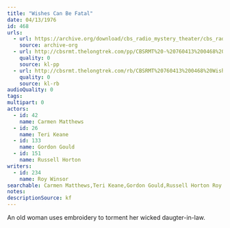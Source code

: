 ```yaml
---
title: "Wishes Can Be Fatal"
date: 04/13/1976
id: 468
urls: 
  - url: https://archive.org/download/cbs_radio_mystery_theater/cbs_radio_mystery_theater-0451-0500.zip/cbs_radio_mystery_theater-0451-0500%2Fcbsrmt_0468_wishes_can_be_fatal.mp3
    source: archive-org
  - url: http://cbsrmt.thelongtrek.com/pp/CBSRMT%20-%20760413%200468%20Wishes%20Can%20Be%20Fatal_pp.mp3
    quality: 0
    source: kl-pp
  - url: http://cbsrmt.thelongtrek.com/rb/CBSRMT%20760413%200468%20Wishes%20Can%20Be%20Fatal_wuwm.mp3
    quality: 0
    source: kl-rb
audioQuality: 0
tags: 
multipart: 0
actors:  
  - id: 42
    name: Carmen Matthews  
  - id: 26
    name: Teri Keane  
  - id: 133
    name: Gordon Gould  
  - id: 151
    name: Russell Horton
writers:  
  - id: 234
    name: Roy Winsor
searchable: Carmen Matthews,Teri Keane,Gordon Gould,Russell Horton Roy Winsor
notes: 
descriptionSource: kf
---
```

An old woman uses embroidery to torment her wicked daugter-in-law.